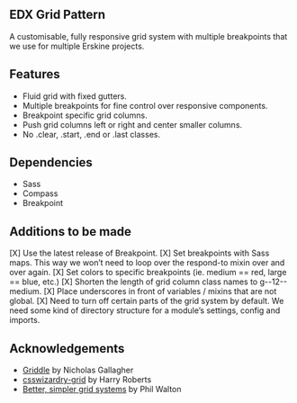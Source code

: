 EDX Grid Pattern
------------

A customisable, fully responsive grid system with multiple breakpoints that we use for multiple Erskine projects.



## Features
- Fluid grid with fixed gutters.
- Multiple breakpoints for fine control over responsive components.
- Breakpoint specific grid columns.
- Push grid columns left or right and center smaller columns.
- No .clear, .start, .end or .last classes.


## Dependencies
- Sass
- Compass
- Breakpoint


## Additions to be made
[X] Use the latest release of Breakpoint.
[X] Set breakpoints with Sass maps. This way we won’t need to loop over the respond-to mixin over and over again.
[X] Set colors to specific breakpoints (ie. medium == red, large == blue, etc.)
[X] Shorten the length of grid column class names to g--12--medium.
[X] Place underscores in front of variables / mixins that are not global.
[X] Need to turn off certain parts of the grid system by default. We need some kind of directory structure for a module’s settings, config and imports. 


## Acknowledgements
- [Griddle](https://github.com/necolas/griddle) by Nicholas Gallagher
- [csswizardry-grid](https://github.com/csswizardry/csswizardry-grids) by Harry Roberts
- [Better, simpler grid systems](http://philipwalton.github.io/solved-by-flexbox/demos/grids/) by Phil Walton
